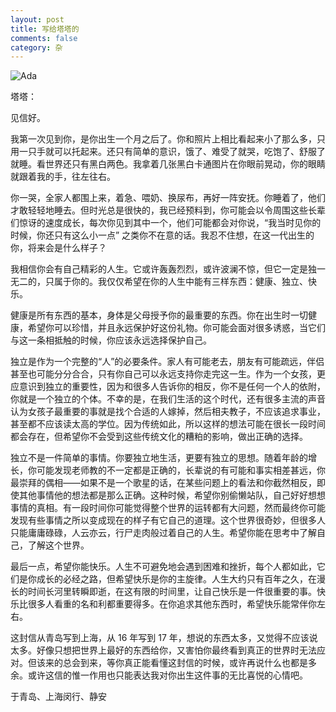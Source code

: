 ```yaml
---
layout: post
title: 写给塔塔的
comments: false
category: 杂
---
```


![Ada](https://o35qhjvld.qnssl.com/for_ada.jpg)

塔塔：

见信好。

我第一次见到你，是你出生一个月之后了。你和照片上相比看起来小了那么多，只用一只手就可以托起来。还只有简单的意识，饿了、难受了就哭，吃饱了、舒服了就睡。看世界还只有黑白两色。我拿着几张黑白卡通图片在你眼前晃动，你的眼睛就跟着我的手，往左往右。

你一哭，全家人都围上来，着急、喂奶、换尿布，再好一阵安抚。你睡着了，他们才敢轻轻地睡去。但时光总是很快的，我已经预料到，你可能会以令周围这些长辈们惊讶的速度成长，每次你见到其中一个，他们可能都会对你说，“我当时见你的时候，你还只有这么小一点” 之类你不在意的话。我忍不住想，在这一代出生的你，将来会是什么样子？

我相信你会有自己精彩的人生。它或许轰轰烈烈，或许波澜不惊，但它一定是独一无二的，只属于你的。我仅仅希望在你的人生中能有三样东西：健康、独立、快乐。

健康是所有东西的基本，身体是父母授予你的最重要的东西。你在出生时一切健康，希望你可以珍惜，并且永远保护好这份礼物。你可能会面对很多诱惑，当它们与这一条相抵触的时候，你应该永远选择保护自己。

独立是作为一个完整的“人”的必要条件。家人有可能老去，朋友有可能疏远，伴侣甚至也可能分分合合，只有你自己可以永远支持你走完这一生。作为一个女孩，更应意识到独立的重要性，因为和很多人告诉你的相反，你不是任何一个人的依附，你就是一个独立的个体。不幸的是，在我们生活的这个时代，还有很多主流的声音认为女孩子最重要的事就是找个合适的人嫁掉，然后相夫教子，不应该追求事业，甚至都不应该读太高的学位。因为传统如此，所以这样的想法可能在很长一段时间都会存在，但希望你不会受到这些传统文化的糟粕的影响，做出正确的选择。

独立不是一件简单的事情。你要独立地生活，更要有独立的思想。随着年龄的增长，你可能发现老师教的不一定都是正确的，长辈说的有可能和事实相差甚远，你最崇拜的偶相——如果不是一个歌星的话，在某些问题上的看法和你截然相反，即使其他事情他的想法都是那么正确。这种时候，希望你别偷懒站队，自己好好想想事情的真相。有一段时间你可能觉得整个世界的运转都有大问题，然而最终你可能发现有些事情之所以变成现在的样子有它自己的道理。这个世界很奇妙，但很多人只能庸庸碌碌，人云亦云，行尸走肉般过着自己的人生。希望你能在思考中了解自己，了解这个世界。

最后一点，希望你能快乐。人生不可避免地会遇到困难和挫折，每个人都如此，它们是你成长的必经之路，但希望快乐是你的主旋律。人生大约只有百年之久，在漫长的时间长河里转瞬即逝，在这有限的时间里，让自己快乐是一件很重要的事。快乐比很多人看重的名和利都重要得多。在你追求其他东西时，希望快乐能常伴你左右。

这封信从青岛写到上海，从 16 年写到 17 年，想说的东西太多，又觉得不应该说太多。好像只想把世界上最好的东西给你，又害怕你最终看到真正的世界时无法应对。但该来的总会到来，等你真正能看懂这封信的时候，或许再说什么也都是多余。或许这信的惟一作用也只能表达我对你出生这件事的无比喜悦的心情吧。

于青岛、上海闵行、静安
